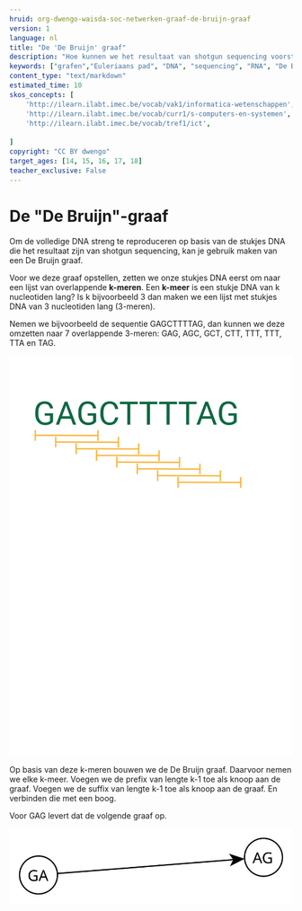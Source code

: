 ```yaml
---
hruid: org-dwengo-waisda-soc-netwerken-graaf-de-bruijn-graaf
version: 1
language: nl
title: "De 'De Bruijn' graaf"
description: "Hoe kunnen we het resultaat van shotgun sequencing voorstellen aan de hand van een de Bruijn graaf."
keywords: ["grafen","Euleriaans pad", "DNA", "sequencing", "RNA", "De Bruijn"]
content_type: "text/markdown"
estimated_time: 10
skos_concepts: [
    'http://ilearn.ilabt.imec.be/vocab/vak1/informatica-wetenschappen', 
    'http://ilearn.ilabt.imec.be/vocab/curr1/s-computers-en-systemen',
    'http://ilearn.ilabt.imec.be/vocab/tref1/ict',

]
copyright: "CC BY dwengo"
target_ages: [14, 15, 16, 17, 18]
teacher_exclusive: False
---
```


# De "De Bruijn"-graaf

Om de volledige DNA streng te reproduceren op basis van de stukjes DNA die het resultaat zijn van shotgun sequencing, kan je gebruik maken van een De Bruijn graaf. 

Voor we deze graaf opstellen, zetten we onze stukjes DNA eerst om naar een lijst van overlappende **k-meren**. Een **k-meer** is een stukje DNA van k nucleotiden lang? Is k bijvoorbeeld 3 dan maken we een lijst met stukjes DNA van 3 nucleotiden lang (3-meren).

Nemen we bijvoorbeeld de sequentie GAGCTTTTAG, dan kunnen we deze omzetten naar 7 overlappende 3-meren: GAG, AGC, GCT, CTT, TTT, TTT, TTA en TAG. 

![](img/splitting_dna_into_overlapping_sequences.svg)

Op basis van deze k-meren bouwen we de De Bruijn graaf. Daarvoor nemen we elke k-meer. Voegen we de prefix van lengte k-1 toe als knoop aan de graaf. Voegen we de suffix van lengte k-1 toe als knoop aan de graaf. En verbinden die met een boog.

Voor GAG levert dat de volgende graaf op.

![](img/de_bruijn_1.svg)